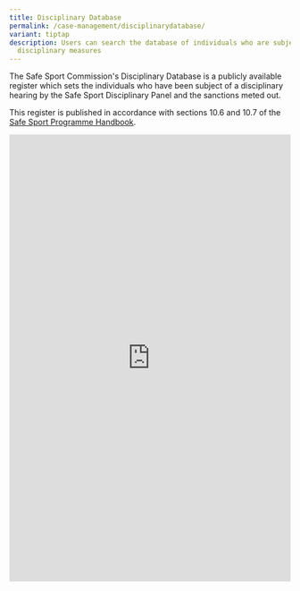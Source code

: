 ```yaml
---
title: Disciplinary Database
permalink: /case-management/disciplinarydatabase/
variant: tiptap
description: Users can search the database of individuals who are subjects of
  disciplinary measures
---
```

<p>The Safe Sport Commission's Disciplinary Database is a publicly available
register which sets the individuals who have been subject of a disciplinary
hearing by the Safe Sport Disciplinary Panel and the sanctions meted out.</p>
<p>This register is published in accordance with sections 10.6 and 10.7 of
the <a href="https://www.safesport.sg/safe-sport-programme/ssp/" rel="noopener noreferrer nofollow" target="_blank">Safe Sport Programme Handbook</a>.</p>
<p></p>
<div class="iframe-wrapper">
<iframe height="800 px" width="100%" allowfullscreen="true" frameborder="0" src="https://docs.google.com/spreadsheets/d/e/2PACX-1vQXq-AZ8pArmYgaVqzokwu-W3DWozzxEEE_LRzZnbhjrCmwe13JYRBi3rMma67WrHglO2QCbg3fv-km/pubhtml?widget=true&amp;headers=false"></iframe>
</div>
<p></p>